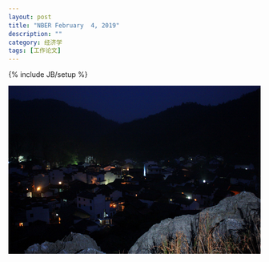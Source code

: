 ```yaml
---
layout: post
title: "NBER February  4, 2019"
description: ""
category: 经济学
tags: [工作论文]
---
```

{% include JB/setup %}

![happy 2019](https://raw.githubusercontent.com/wuyy2007/resouce/master/webcontentpic/29e9b8d4b7dc2eab7a00ed4a86ea3c26.jpg)